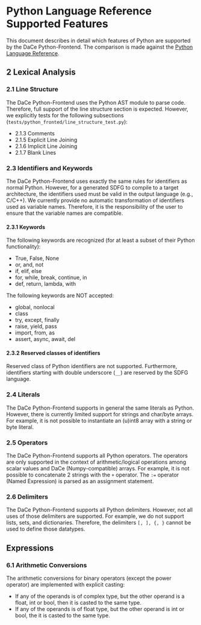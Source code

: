 # Python Language Reference Supported Features

This document describes in detail which features of Python are supported by the DaCe Python-Frontend.
The comparison is made against the [Python Language Reference](https://docs.python.org/3/reference/).

## 2 Lexical Analysis
### 2.1 Line Structure
The DaCe Python-Frontend uses the Python AST module to parse code.
Therefore, full support of the line structure section is expected.
However, we explicitly tests for the following subsections (`tests/python_fronted/line_structure_test.py`):
- 2.1.3 Comments
- 2.1.5 Explicit Line Joining
- 2.1.6 Implicit Line Joining
- 2.1.7 Blank Lines

### 2.3 Identifiers and Keywords
The DaCe Python-Frontend uses exactly the same rules for identifiers as normal Python.
However, for a generated SDFG to compile to a target architecture, the identifiers used
must be valid in the output language (e.g., C/C++). We currently provide no automatic
transformation of identifiers used as variable names. Therefore, it is the responsibility
of the user to ensure that the variable names are compatible.
#### 2.3.1 Keywords
The following keywords are recognized (for at least a subset of their Python functionality):
- True, False, None
- or, and, not
- if, elif, else
- for, while, break, continue, in
- def, return, lambda, with

The following keywords are NOT accepted:
- global, nonlocal
- class
- try, except, finally
- raise, yield, pass
- import, from, as
- assert, async, await, del

#### 2.3.2 Reserved classes of identifiers
Reserved class of Python identifiers are not supported. Furthermore, identifiers
starting with double underscore (`__`) are reserved by the SDFG language.

### 2.4 Literals
The DaCe Python-Frontend supports in general the same literals as Python.
However, there is currently limited support for strings and char/byte arrays.
For example, it is not possible to instantiate an (u)int8 array with a string
or byte literal.

### 2.5 Operators
The DaCe Python-Frontend supports all Python operators.
The operators are only supported in the context of arithmetic/logical operations among
scalar values and DaCe (Numpy-compatible) arrays. For example, it is not possible
to concatenate 2 strings with the `+` operator.
The `:=` operator (Named Expression) is parsed as an assignment statement.

### 2.6 Delimiters
The DaCe Python-Frontend supports all Python delimiters. However, not all uses of
those delimiters are supported. For example, we do not support lists, sets, and
dictionaries. Therefore, the delimiters `[, ], {, }` cannot be used to define
those datatypes.

## Expressions
### 6.1 Arithmetic Conversions

The arithmetic conversions for binary operators (except the power operator)
are implemented with explicit casting:
- If any of the operands is of complex type, but the other operand is a float,
  int or bool, then it is casted to the same type.
- If any of the operands is of float type, but the other operand is int or bool,
  the it is casted to the same type.  
